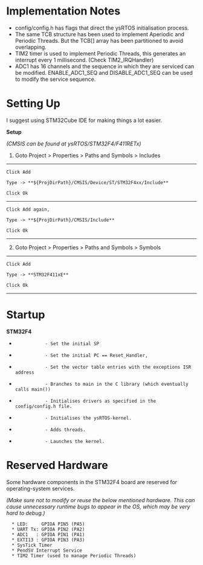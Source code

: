 # Implementation Notes

 + config/config.h has flags that direct the ysRTOS initialisation process.
 + The same TCB structure has been used to implement Aperiodic and Periodic Threads. But the TCB[] array has been partitioned to avoid overlapping.
 + TIM2 timer is used to implement Periodic Threads, this generates an interrupt every 1 millisecond. (Check TIM2_IRQHandler)
 + ADC1 has 16 channels and the sequence in which they are serviced can be modified. ENABLE_ADC1_SEQ and DISABLE_ADC1_SEQ can be used to modify the service sequence.

# Setting Up
 
 I suggest using STM32Cube IDE for making things a lot easier.

 **Setup**
 
 *(CMSIS can be found at ysRTOS/STM32F4/F411RETx)*
 
 1. Goto Project > Properties > Paths and Symbols > Includes
  
  ----------------------------------------------------------------------------------------
 	Click Add
  
 	Type -> **${ProjDirPath}/CMSIS/Device/ST/STM32F4xx/Include**
  
 	Click Ok
  
  ----------------------------------------------------------------------------------------

 	Click Add again,
  
 	Type -> **${ProjDirPath}/CMSIS/Include**
  
 	Click Ok
  
  ----------------------------------------------------------------------------------------

 2. Goto Project > Properties > Paths and Symbols > Symbols
   
  ---------------------------------------------------------------------------------------- 
 	Click Add
  
 	Type -> **STM32F411xE**
  
 	Click Ok
  ----------------------------------------------------------------------------------------
  
  # Startup
  
  **STM32F4** 
  *                - Set the initial SP
  *                - Set the initial PC == Reset_Handler,
  *                - Set the vector table entries with the exceptions ISR address
  *                - Branches to main in the C library (which eventually calls main())
  *                - Initialises drivers as specified in the config/config.h file.
  *                - Initialises the ysRTOS-kernel.
  *                - Adds threads.
  *                - Launches the kernel.

  # Reserved Hardware
  
  Some hardware components in the STM32F4 board are reserved for operating-system services.
  
  *(Make sure not to modify or reuse the below mentioned hardware. This can cause unnecessary runtime bugs to appear in the OS, which may be very hard to debug.)*
  
      * LED:     GPIOA PIN5 (PA5)
      * UART Tx: GPIOA PIN2 (PA2)
      * ADC1   : GPIOA PIN1 (PA1)
      * EXTI13 : GPIOA PIN3 (PA3)
      * SysTick Timer
      * PendSV Interrupt Service
      * TIM2 Timer (used to manage Periodic Threads)

